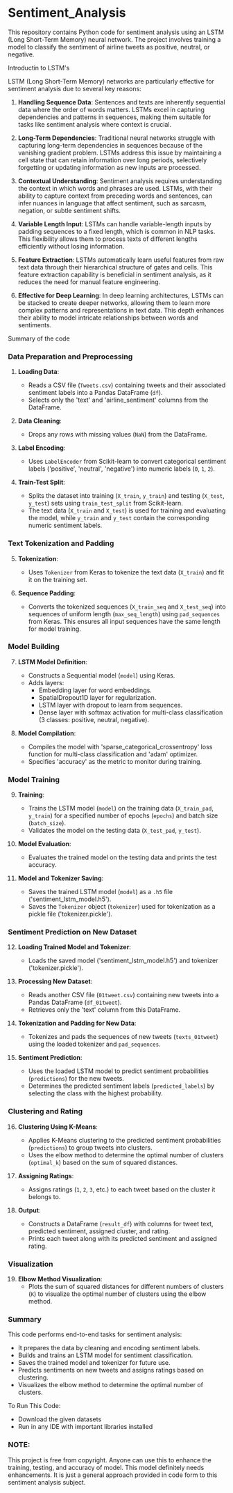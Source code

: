 # Sentiment_Analysis
This repository contains Python code for sentiment analysis using an LSTM (Long Short-Term Memory) neural network. The project involves training a model to classify the sentiment of airline tweets as positive, neutral, or negative.

Introductin to LSTM's

LSTM (Long Short-Term Memory) networks are particularly effective for sentiment analysis due to several key reasons:

1. **Handling Sequence Data**: Sentences and texts are inherently sequential data where the order of words matters. LSTMs excel in capturing dependencies and patterns in sequences, making them suitable for tasks like sentiment analysis where context is crucial.

2. **Long-Term Dependencies**: Traditional neural networks struggle with capturing long-term dependencies in sequences because of the vanishing gradient problem. LSTMs address this issue by maintaining a cell state that can retain information over long periods, selectively forgetting or updating information as new inputs are processed.

3. **Contextual Understanding**: Sentiment analysis requires understanding the context in which words and phrases are used. LSTMs, with their ability to capture context from preceding words and sentences, can infer nuances in language that affect sentiment, such as sarcasm, negation, or subtle sentiment shifts.

4. **Variable Length Input**: LSTMs can handle variable-length inputs by padding sequences to a fixed length, which is common in NLP tasks. This flexibility allows them to process texts of different lengths efficiently without losing information.

5. **Feature Extraction**: LSTMs automatically learn useful features from raw text data through their hierarchical structure of gates and cells. This feature extraction capability is beneficial in sentiment analysis, as it reduces the need for manual feature engineering.

6. **Effective for Deep Learning**: In deep learning architectures, LSTMs can be stacked to create deeper networks, allowing them to learn more complex patterns and representations in text data. This depth enhances their ability to model intricate relationships between words and sentiments.

Summary of the code
### Data Preparation and Preprocessing

1. **Loading Data**:
   - Reads a CSV file (`Tweets.csv`) containing tweets and their associated sentiment labels into a Pandas DataFrame (`df`).
   - Selects only the 'text' and 'airline_sentiment' columns from the DataFrame.

2. **Data Cleaning**:
   - Drops any rows with missing values (`NaN`) from the DataFrame.

3. **Label Encoding**:
   - Uses `LabelEncoder` from Scikit-learn to convert categorical sentiment labels ('positive', 'neutral', 'negative') into numeric labels (`0`, `1`, `2`).

4. **Train-Test Split**:
   - Splits the dataset into training (`X_train`, `y_train`) and testing (`X_test`, `y_test`) sets using `train_test_split` from Scikit-learn.
   - The text data (`X_train` and `X_test`) is used for training and evaluating the model, while `y_train` and `y_test` contain the corresponding numeric sentiment labels.

### Text Tokenization and Padding

5. **Tokenization**:
   - Uses `Tokenizer` from Keras to tokenize the text data (`X_train`) and fit it on the training set.

6. **Sequence Padding**:
   - Converts the tokenized sequences (`X_train_seq` and `X_test_seq`) into sequences of uniform length (`max_seq_length`) using `pad_sequences` from Keras. This ensures all input sequences have the same length for model training.

### Model Building

7. **LSTM Model Definition**:
   - Constructs a Sequential model (`model`) using Keras.
   - Adds layers: 
     - Embedding layer for word embeddings.
     - SpatialDropout1D layer for regularization.
     - LSTM layer with dropout to learn from sequences.
     - Dense layer with softmax activation for multi-class classification (3 classes: positive, neutral, negative).

8. **Model Compilation**:
   - Compiles the model with 'sparse_categorical_crossentropy' loss function for multi-class classification and 'adam' optimizer.
   - Specifies 'accuracy' as the metric to monitor during training.

### Model Training

9. **Training**:
   - Trains the LSTM model (`model`) on the training data (`X_train_pad`, `y_train`) for a specified number of epochs (`epochs`) and batch size (`batch_size`).
   - Validates the model on the testing data (`X_test_pad`, `y_test`).

10. **Model Evaluation**:
    - Evaluates the trained model on the testing data and prints the test accuracy.

11. **Model and Tokenizer Saving**:
    - Saves the trained LSTM model (`model`) as a `.h5` file ('sentiment_lstm_model.h5').
    - Saves the `Tokenizer` object (`tokenizer`) used for tokenization as a pickle file ('tokenizer.pickle').

### Sentiment Prediction on New Dataset

12. **Loading Trained Model and Tokenizer**:
    - Loads the saved model ('sentiment_lstm_model.h5') and tokenizer ('tokenizer.pickle').

13. **Processing New Dataset**:
    - Reads another CSV file (`01tweet.csv`) containing new tweets into a Pandas DataFrame (`df_01tweet`).
    - Retrieves only the 'text' column from this DataFrame.

14. **Tokenization and Padding for New Data**:
    - Tokenizes and pads the sequences of new tweets (`texts_01tweet`) using the loaded tokenizer and `pad_sequences`.

15. **Sentiment Prediction**:
    - Uses the loaded LSTM model to predict sentiment probabilities (`predictions`) for the new tweets.
    - Determines the predicted sentiment labels (`predicted_labels`) by selecting the class with the highest probability.

### Clustering and Rating

16. **Clustering Using K-Means**:
    - Applies K-Means clustering to the predicted sentiment probabilities (`predictions`) to group tweets into clusters.
    - Uses the elbow method to determine the optimal number of clusters (`optimal_k`) based on the sum of squared distances.

17. **Assigning Ratings**:
    - Assigns ratings (`1`, `2`, `3`, etc.) to each tweet based on the cluster it belongs to.

18. **Output**:
    - Constructs a DataFrame (`result_df`) with columns for tweet text, predicted sentiment, assigned cluster, and rating.
    - Prints each tweet along with its predicted sentiment and assigned rating.

### Visualization

19. **Elbow Method Visualization**:
    - Plots the sum of squared distances for different numbers of clusters (`K`) to visualize the optimal number of clusters using the elbow method.

### Summary

This code performs end-to-end tasks for sentiment analysis:
- It prepares the data by cleaning and encoding sentiment labels.
- Builds and trains an LSTM model for sentiment classification.
- Saves the trained model and tokenizer for future use.
- Predicts sentiments on new tweets and assigns ratings based on clustering.
- Visualizes the elbow method to determine the optimal number of clusters.

To Run This Code:

- Download the given datasets
- Run in any IDE with important libraries installed

### NOTE:
This project is free from copyright. Anyone can use this to enhance the training, testing, and accuracy of model. This model definitely needs enhancements. It is just a general approach provided in code form to this sentiment analysis subject.
